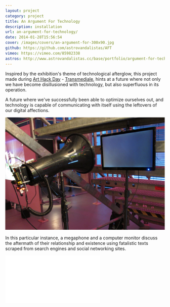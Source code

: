 ```yaml
---
layout: project
category: project
title: An Argument For Technology
description: installation
url: an-argument-for-technology/
date: 2014-01-28T15:56:54
cover: /images/covers/an-argument-for-300x90.jpg
github: https://github.com/astrovandalistas/AFT
vimeo: https://vimeo.com/85982338
astros: http://www.astrovandalistas.cc/base/portfolio/argument-for-technology/
---
```

Inspired by the exhibition's theme of technological afterglow, this project made during [Art Hack Day](http://www.arthackday.net/events/afterglow) - [Transmediale](http://www.transmediale.de/), hints at a future where not only we have become disillusioned with technology, but also superfluous in its operation.

A future where we've successfully been able to optimize ourselves out, and technology is capable of communicating with itself using the leftovers of our digital affections.

![](/images/projects/an-argument-for-technology/AFT_x.jpg)

In this particular instance, a megaphone and a computer monitor discuss the aftermath of their relationship and existence using fatalistic texts scraped from search engines and social networking sites.

<div class="video-wrapper video-wrapper-16x9">
    <iframe src="//player.vimeo.com/video/85982338?title=0&amp;byline=0&amp;portrait=0" frameborder="0" webkitallowfullscreen="" mozallowfullscreen="" allowfullscreen=""></iframe>
</div>

